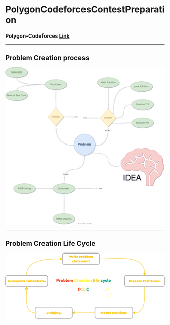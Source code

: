 # PolygonCodeforcesContestPreparation

### Polygon-Codeforces [Link](https://polygon.codeforces.com)

---

## Problem Creation process

[//]: # (<details>)

[//]: # (<summary>Process</summary>)

![](./assets/pre.svg)

[//]: # (</details>)

---

## Problem Creation Life Cycle

[//]: # (<details>)

[//]: # (<summary>PCLC</summary>)

![](./assets/cyc.png)

[//]: # (</details>)
